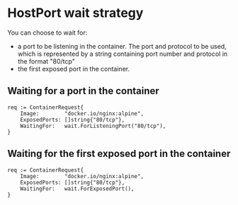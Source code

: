 # HostPort wait strategy

You can choose to wait for:

- a port to be listening in the container. The port and protocol to be used, which is represented by a string containing port number and protocol in the format "80/tcp"
- the first exposed port in the container.

## Waiting for a port in the container

```golang
req := ContainerRequest{
    Image:        "docker.io/nginx:alpine",
    ExposedPorts: []string{"80/tcp"},
    WaitingFor:   wait.ForListeningPort("80/tcp"),
}
```

## Waiting for the first exposed port in the container

```golang
req := ContainerRequest{
    Image:        "docker.io/nginx:alpine",
    ExposedPorts: []string{"80/tcp"},
    WaitingFor:   wait.ForExposedPort(),
}
```
